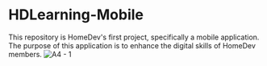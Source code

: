 # HDLearning-Mobile
This repository is HomeDev's first project, specifically a mobile application. The purpose of this application is to enhance the digital skills of HomeDev members.
![A4 - 1](https://github.com/git-homedev/HDLearning-Mobile/assets/138555749/fd255b98-6d1f-49c3-88b6-ec6a346b3cf4)
